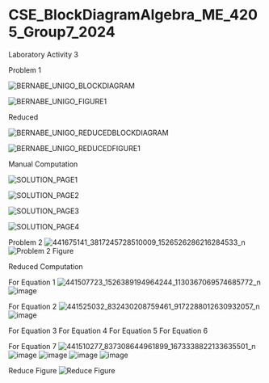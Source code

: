 # CSE_BlockDiagramAlgebra_ME_4205_Group7_2024
Laboratory Activity 3

Problem 1

![BERNABE_UNIGO_BLOCKDIAGRAM](https://github.com/landichoqueen/CSE_BlockDiagramAlgebra_ME_4205_Group7_2024/assets/159044674/50be8680-25be-4249-8a80-a046c409e8ff)

![BERNABE_UNIGO_FIGURE1](https://github.com/landichoqueen/CSE_BlockDiagramAlgebra_ME_4205_Group7_2024/assets/159044674/b56d9d09-62e6-4450-bf2d-a8849e415dc7)

Reduced 

![BERNABE_UNIGO_REDUCEDBLOCKDIAGRAM](https://github.com/landichoqueen/CSE_BlockDiagramAlgebra_ME_4205_Group7_2024/assets/159044674/79054375-7602-4e5c-8674-e5a871fe3616)

![BERNABE_UNIGO_REDUCEDFIGURE1](https://github.com/landichoqueen/CSE_BlockDiagramAlgebra_ME_4205_Group7_2024/assets/159044674/c2ce632e-9d26-4fc2-90c7-6d9b7550fc61)

Manual Computation

![SOLUTION_PAGE1](https://github.com/landichoqueen/CSE_BlockDiagramAlgebra_ME_4205_Group7_2024/assets/159397770/6b01dc0d-7d40-479f-8696-c162c2e90e41)

![SOLUTION_PAGE2](https://github.com/landichoqueen/CSE_BlockDiagramAlgebra_ME_4205_Group7_2024/assets/159397770/c5ae37bc-c248-4c06-9d47-03e46a89bc4e)

![SOLUTION_PAGE3](https://github.com/landichoqueen/CSE_BlockDiagramAlgebra_ME_4205_Group7_2024/assets/159397770/5d6cdc9b-c7ae-47dd-b471-cf0dd76503b6)

![SOLUTION_PAGE4](https://github.com/landichoqueen/CSE_BlockDiagramAlgebra_ME_4205_Group7_2024/assets/159397770/852645ec-e229-43ee-89ca-db2f1da2f725)

Problem 2
![441675141_3817245728510009_1526526286216284533_n](https://github.com/landichoqueen/CSE_BlockDiagramAlgebra_ME_4205_Group7_2024/assets/159034563/11222129-eebe-40fc-ab64-2a1000c7146b)
![Problem 2 Figure](https://github.com/landichoqueen/CSE_BlockDiagramAlgebra_ME_4205_Group7_2024/assets/159034563/007016e2-6bd0-491d-a4f4-be4c00d926c7)

Reduced Computation

For Equation 1
![441507723_1526389194964244_1130367069574685772_n](https://github.com/landichoqueen/CSE_BlockDiagramAlgebra_ME_4205_Group7_2024/assets/159034563/88b70e33-e6fe-42e9-b9dd-9a031b518004)
![image](https://github.com/landichoqueen/CSE_BlockDiagramAlgebra_ME_4205_Group7_2024/assets/159034563/542c643e-6ae0-4c2a-adc9-d1a36fab966c)

For Equation 2
![441525032_832430208759461_9172288012630932057_n](https://github.com/landichoqueen/CSE_BlockDiagramAlgebra_ME_4205_Group7_2024/assets/159034563/3c0f724c-092b-49ad-b6b7-574017e1e183)
![image](https://github.com/landichoqueen/CSE_BlockDiagramAlgebra_ME_4205_Group7_2024/assets/159034563/fee82790-7255-471d-bf86-3697d278f9c8)

For Equation 3
For Equation 4
For Equation 5
For Equation 6

For Equation 7
![441510277_837308644961899_1673338822133635501_n](https://github.com/landichoqueen/CSE_BlockDiagramAlgebra_ME_4205_Group7_2024/assets/159034563/c8bb8efe-c5a5-460e-85aa-df8f74f69dea)
![image](https://github.com/landichoqueen/CSE_BlockDiagramAlgebra_ME_4205_Group7_2024/assets/159034563/c05a1270-cc85-4363-b6bc-01c014088b47)
![image](https://github.com/landichoqueen/CSE_BlockDiagramAlgebra_ME_4205_Group7_2024/assets/159034563/edeca5c8-8ea8-4187-9031-a8950d920bc0)
![image](https://github.com/landichoqueen/CSE_BlockDiagramAlgebra_ME_4205_Group7_2024/assets/159034563/59803e29-e12f-447c-877f-e7013828a8c4)
![image](https://github.com/landichoqueen/CSE_BlockDiagramAlgebra_ME_4205_Group7_2024/assets/159034563/7adda63d-740b-4efe-baec-19c20a821ebd)

Reduce Figure
![Reduce Figure](https://github.com/landichoqueen/CSE_BlockDiagramAlgebra_ME_4205_Group7_2024/assets/159034563/cfb445df-8566-4fde-8a92-09799ff85a31)






